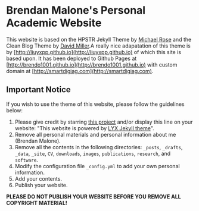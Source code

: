 # Brendan Malone's Personal Academic Website

This website is based on the HPSTR Jekyll Theme by [Michael Rose](https://github.com/mmistakes) and the Clean Blog Theme by [David Miller](https://github.com/davidtmiller/).A really nice adapatation of this theme is by [http://liuyxpp.github.io](http://liuyxpp.github.io) of which this site is based upon. 
It has been deployed to Github Pages at [http://brendo1001.github.io](http://brendo1001.github.io) with custom domain at [http://smartdigiag.com](http://smartdigiag.com).

## Important Notice

If you wish to use the theme of this website, please follow the guidelines below:

1. Please give credit by starring [this project](https://github.com/liuyxpp/liuyxpp.github.io) and/or display this line on your website: "This website is powered by [LYX Jekyll theme](https://github.com/brendo1001/brendo1001.github.io)".
2. Remove all personal materials and personal information about me (Brendan Malone).
3. Remove all the contents in the following directories: `_posts`, `_drafts`, `_data`, `_site`, `CV`, `downloads`, `images`, `publications`, `research`, and `software`.
4. Modify the configuration file `_config.yml` to add your own personal information.
5. Add your contents.
6. Publish your website.

**PLEASE DO NOT PUBLISH YOUR WEBSITE BEFORE YOU REMOVE ALL COPYRIGHT MATERIAL!**
